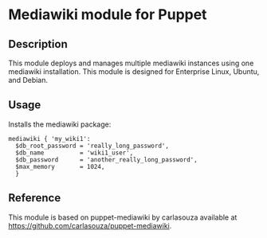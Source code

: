 # Mediawiki module for Puppet

## Description

This module deploys and manages multiple mediawiki instances using one mediawiki installation. This module is designed for Enterprise Linux, Ubuntu, and Debian.

## Usage

Installs the mediawiki package:

    mediawiki { 'my_wiki1':
      $db_root_password = 'really_long_password',
      $db_name          = 'wiki1_user',
      $db_password      = 'another_really_long_password',
      $max_memory       = 1024,
      }

## Reference

This module is based on puppet-mediawiki by carlasouza available at https://github.com/carlasouza/puppet-mediawiki.
